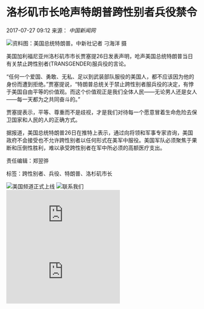 # 洛杉矶市长呛声特朗普跨性别者兵役禁令

2017-07-27 09:12 来源： _中国新闻网_

![资料图：美国总统特朗普。中新社记者 刁海洋 摄](http://129664862_15011137412711n.jpg)

美国加利福尼亚州洛杉矶市市长贾塞提26日发表声明，呛声美国总统特朗普当日有关禁止跨性别者(TRANSGENDER)服兵役的言论。

“任何一个爱国、勇敢、无私、足以到武装部队服役的美国人，都不应该因为他的身份而遭到拒绝。”贾塞提说，“特朗普总统关于禁止跨性别者服兵役的决定，有悖于美国自由平等的价值观。而这个价值观正是我们全体人民——无论男人还是女人——每一天都为之共同奋斗的。”

贾塞提表示，平等、尊重而不是歧视，才是我们对待每一个愿意冒着生命危险去保卫国家和人民的人的正确方式。

据报道，美国总统特朗普26日在推特上表示，通过向将领和军事专家咨询，美国政府不会接受也不允许跨性别者以任何形式在美军中服役。美国军队必须聚焦于果断和压倒性胜利，难以承受跨性别者在军中所必须的高额医疗支出。

责任编辑：郑翌骅

标签：跨性别者、兵役、特朗普、洛杉矶市长

![美国频道正式上线](../../titlepic/1120645252_1489717011970_title1n.jpg)
![联系我们](../../titlepic/1120645243_1489717017980_title1n.jpg)
![特朗普在白宫与黎巴嫩总理会晤双方热聊](http://us.xinhuanet.com/2017-07/27/c_129664783.htm)
![特朗普宣布禁止变性人服兵役 美众议院议员谴责](http://us.xinhuanet.com/2017-07/27/c_129664908.htm)